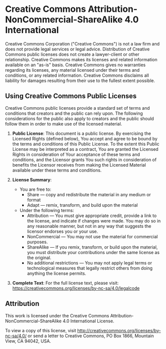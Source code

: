 # Creative Commons Attribution-NonCommercial-ShareAlike 4.0 International

Creative Commons Corporation ("Creative Commons") is not a law firm and does not provide legal services or legal advice. Distribution of Creative Commons public licenses does not create a lawyer-client or other relationship. Creative Commons makes its licenses and related information available on an "as-is" basis. Creative Commons gives no warranties regarding its licenses, any material licensed under their terms and conditions, or any related information. Creative Commons disclaims all liability for damages resulting from their use to the fullest extent possible.

## Using Creative Commons Public Licenses

Creative Commons public licenses provide a standard set of terms and conditions that creators and the public can rely upon. The following considerations for the public also apply to creators and the public should follow them in order to make use of the licensed material.

1. **Public License**: This document is a public license. By exercising the Licensed Rights (defined below), You accept and agree to be bound by the terms and conditions of this Public License. To the extent this Public License may be interpreted as a contract, You are granted the Licensed Rights in consideration of Your acceptance of these terms and conditions, and the Licensor grants You such rights in consideration of benefits the Licensor receives from making the Licensed Material available under these terms and conditions.

2. **License Summary**:
   - You are free to:
     - Share — copy and redistribute the material in any medium or format
     - Adapt — remix, transform, and build upon the material
   - Under the following terms:
     - Attribution — You must give appropriate credit, provide a link to the license, and indicate if changes were made. You may do so in any reasonable manner, but not in any way that suggests the licensor endorses you or your use.
     - NonCommercial — You may not use the material for commercial purposes.
     - ShareAlike — If you remix, transform, or build upon the material, you must distribute your contributions under the same license as the original.
     - No additional restrictions — You may not apply legal terms or technological measures that legally restrict others from doing anything the license permits.

3. **Complete Text**: For the full license text, please visit:
   https://creativecommons.org/licenses/by-nc-sa/4.0/legalcode

## Attribution

This work is licensed under the Creative Commons Attribution-NonCommercial-ShareAlike 4.0 International License.

To view a copy of this license, visit http://creativecommons.org/licenses/by-nc-sa/4.0/ or send a letter to Creative Commons, PO Box 1866, Mountain View, CA 94042, USA. 